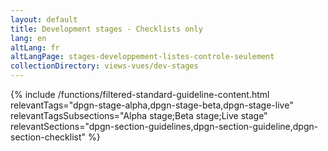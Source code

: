 ```yaml
---
layout: default
title: Development stages - Checklists only
lang: en
altLang: fr
altLangPage: stages-developpement-listes-controle-seulement
collectionDirectory: views-vues/dev-stages
---
```


{% include /functions/filtered-standard-guideline-content.html relevantTags="dpgn-stage-alpha,dpgn-stage-beta,dpgn-stage-live" relevantTagsSubsections="Alpha stage;Beta stage;Live stage" relevantSections="dpgn-section-guidelines,dpgn-section-guideline,dpgn-section-checklist" %}
